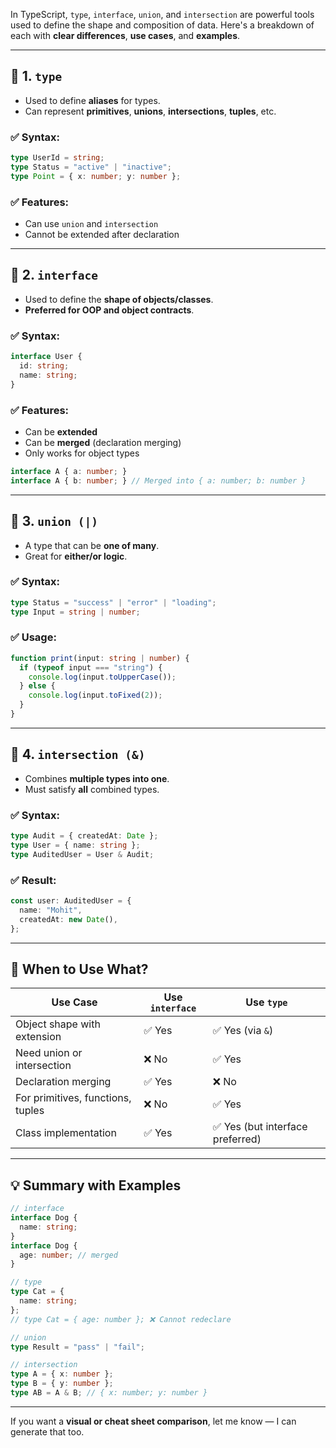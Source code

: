 In TypeScript, `type`, `interface`, `union`, and `intersection` are powerful tools used to define the shape and composition of data. Here's a breakdown of each with **clear differences**, **use cases**, and **examples**.

---

## 🔹 1. `type`

* Used to define **aliases** for types.
* Can represent **primitives**, **unions**, **intersections**, **tuples**, etc.

### ✅ Syntax:

```ts
type UserId = string;
type Status = "active" | "inactive";
type Point = { x: number; y: number };
```

### ✅ Features:

* Can use `union` and `intersection`
* Cannot be extended after declaration

---

## 🔹 2. `interface`

* Used to define the **shape of objects/classes**.
* **Preferred for OOP and object contracts**.

### ✅ Syntax:

```ts
interface User {
  id: string;
  name: string;
}
```

### ✅ Features:

* Can be **extended**
* Can be **merged** (declaration merging)
* Only works for object types

```ts
interface A { a: number; }
interface A { b: number; } // Merged into { a: number; b: number }
```

---

## 🔹 3. `union (|)`

* A type that can be **one of many**.
* Great for **either/or logic**.

### ✅ Syntax:

```ts
type Status = "success" | "error" | "loading";
type Input = string | number;
```

### ✅ Usage:

```ts
function print(input: string | number) {
  if (typeof input === "string") {
    console.log(input.toUpperCase());
  } else {
    console.log(input.toFixed(2));
  }
}
```

---

## 🔹 4. `intersection (&)`

* Combines **multiple types into one**.
* Must satisfy **all** combined types.

### ✅ Syntax:

```ts
type Audit = { createdAt: Date };
type User = { name: string };
type AuditedUser = User & Audit;
```

### ✅ Result:

```ts
const user: AuditedUser = {
  name: "Mohit",
  createdAt: new Date(),
};
```

---

## 🧠 When to Use What?

| Use Case                          | Use `interface` | Use `type`                      |
| --------------------------------- | --------------- | ------------------------------- |
| Object shape with extension       | ✅ Yes           | ✅ Yes (via `&`)                 |
| Need union or intersection        | ❌ No            | ✅ Yes                           |
| Declaration merging               | ✅ Yes           | ❌ No                            |
| For primitives, functions, tuples | ❌ No            | ✅ Yes                           |
| Class implementation              | ✅ Yes           | ✅ Yes (but interface preferred) |

---

## 💡 Summary with Examples

```ts
// interface
interface Dog {
  name: string;
}
interface Dog {
  age: number; // merged
}

// type
type Cat = {
  name: string;
};
// type Cat = { age: number }; ❌ Cannot redeclare

// union
type Result = "pass" | "fail";

// intersection
type A = { x: number };
type B = { y: number };
type AB = A & B; // { x: number; y: number }
```

---

If you want a **visual or cheat sheet comparison**, let me know — I can generate that too.
